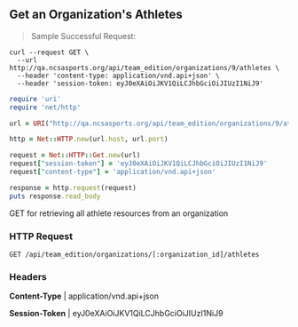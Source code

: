 ## Get an Organization's Athletes

> Sample Successful Request:

```shell
curl --request GET \
  --url http://qa.ncsasports.org/api/team_edition/organizations/9/athletes \
  --header 'content-type: application/vnd.api+json' \
  --header 'session-token: eyJ0eXAiOiJKV1QiLCJhbGciOiJIUzI1NiJ9'
```

```ruby
require 'uri'
require 'net/http'

url = URI("http://qa.ncsasports.org/api/team_edition/organizations/9/athletes")

http = Net::HTTP.new(url.host, url.port)

request = Net::HTTP::Get.new(url)
request["session-token"] = 'eyJ0eXAiOiJKV1QiLCJhbGciOiJIUzI1NiJ9'
request["content-type"] = 'application/vnd.api+json'

response = http.request(request)
puts response.read_body
```

GET for retrieving all athlete resources from an organization

### HTTP Request

`GET /api/team_edition/organizations/[:organization_id]/athletes`

### Headers

**Content-Type** | application/vnd.api+json

**Session-Token** | eyJ0eXAiOiJKV1QiLCJhbGciOiJIUzI1NiJ9

